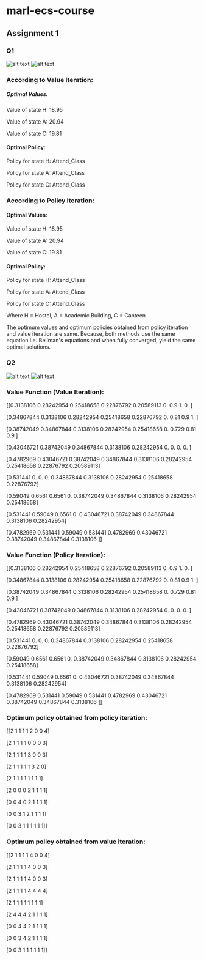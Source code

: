 # marl-ecs-course
## Assignment 1

### Q1

![alt text](Q1_MDP.jpg)
![alt text](Q1_table.jpg)

### According to Value Iteration:

##### Optimal Values:

Value of state H: 18.95

Value of state A: 20.94

Value of state C: 19.81

#### Optimal Policy:

Policy for state H: Attend_Class

Policy for state A: Attend_Class

Policy for state C: Attend_Class


### According to Policy Iteration:

#### Optimal Values:

Value of state H: 18.95

Value of state A: 20.94

Value of state C: 19.81

#### Optimal Policy:

Policy for state H: Attend_Class

Policy for state A: Attend_Class

Policy for state C: Attend_Class

Where H = Hostel, A = Academic Building, C = Canteen

The optimum values and optimum policies obtained from policy iteration and value iteration are same. Because, both methods use the same equation i.e. Bellman's equations and when fully converged, yield the same optimal solutions.

### Q2
![alt text](Q2_V.png)
![alt text](Q2_P.png)

### Value Function (Value Iteration):

[[0.3138106  0.28242954 0.25418658 0.22876792 0.20589113 0.  0.9        1.         0.        ]

 [0.34867844 0.3138106  0.28242954 0.25418658 0.22876792 0.  0.81       0.9        1.        ]
 
 [0.38742049 0.34867844 0.3138106  0.28242954 0.25418658 0.  0.729      0.81       0.9       ]
 
 [0.43046721 0.38742049 0.34867844 0.3138106  0.28242954 0.  0.         0.         0.        ]
 
 [0.4782969  0.43046721 0.38742049 0.34867844 0.3138106  0.28242954  0.25418658 0.22876792 0.20589113]
 
 [0.531441   0.         0.         0.         0.34867844 0.3138106  0.28242954 0.25418658 0.22876792]
 
 [0.59049    0.6561     0.6561     0.         0.38742049 0.34867844  0.3138106  0.28242954 0.25418658]
 
 [0.531441   0.59049    0.6561     0.         0.43046721 0.38742049  0.34867844 0.3138106  0.28242954]
 
 [0.4782969  0.531441   0.59049    0.531441   0.4782969  0.43046721  0.38742049 0.34867844 0.3138106 ]]

### Value Function (Policy Iteration):

[[0.3138106  0.28242954 0.25418658 0.22876792 0.20589113 0.  0.9        1.         0.        ]

 [0.34867844 0.3138106  0.28242954 0.25418658 0.22876792 0.  0.81       0.9        1.        ]
 
 [0.38742049 0.34867844 0.3138106  0.28242954 0.25418658 0.  0.729      0.81       0.9       ]
 
 [0.43046721 0.38742049 0.34867844 0.3138106  0.28242954 0.  0.         0.         0.        ]
 
 [0.4782969  0.43046721 0.38742049 0.34867844 0.3138106  0.28242954  0.25418658 0.22876792 0.20589113]
 
 [0.531441   0.         0.         0.         0.34867844 0.3138106  0.28242954 0.25418658 0.22876792]
 
 [0.59049    0.6561     0.6561     0.         0.38742049 0.34867844  0.3138106  0.28242954 0.25418658]
 
 [0.531441   0.59049    0.6561     0.         0.43046721 0.38742049  0.34867844 0.3138106  0.28242954]
 
 [0.4782969  0.531441   0.59049    0.531441   0.4782969  0.43046721  0.38742049 0.34867844 0.3138106 ]]

### Optimum policy obtained from policy iteration:

[[2 1 1 1 1 2 0 0 4]

 [2 1 1 1 1 0 0 0 3]
 
 [2 1 1 1 1 3 0 0 3]
 
 [2 1 1 1 1 1 3 2 0]
 
 [2 1 1 1 1 1 1 1 1]
 
 [2 0 0 0 2 1 1 1 1]
 
 [0 0 4 0 2 1 1 1 1]
 
 [0 0 3 1 2 1 1 1 1]
 
 [0 0 3 1 1 1 1 1 1]]

### Optimum policy obtained from value iteration:

[[2 1 1 1 1 4 0 0 4]

 [2 1 1 1 1 4 0 0 3]
 
 [2 1 1 1 1 4 0 0 3]
 
 [2 1 1 1 1 4 4 4 4]
 
 [2 1 1 1 1 1 1 1 1]
 
 [2 4 4 4 2 1 1 1 1]
 
 [0 0 4 4 2 1 1 1 1]
 
 [0 0 3 4 2 1 1 1 1]
 
 [0 0 3 1 1 1 1 1 1]]
